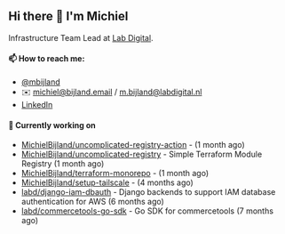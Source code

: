 ## Hi there 👋 I'm Michiel

Infrastructure Team Lead at [Lab Digital](https://www.labdigital.nl).

#### 📫 How to reach me:

- [@mbijland](https://twitter.com/mbijland)
- ✉️ michiel@bijland.email / m.bijland@labdigital.nl
- [LinkedIn](https://www.linkedin.com/in/michielbijland/)

#### 👷 Currently working on


- [MichielBijland/uncomplicated-registry-action](https://github.com/MichielBijland/uncomplicated-registry-action) -  (1 month ago)
- [MichielBijland/uncomplicated-registry](https://github.com/MichielBijland/uncomplicated-registry) - Simple Terraform Module Registry  (1 month ago)
- [MichielBijland/terraform-monorepo](https://github.com/MichielBijland/terraform-monorepo) -  (1 month ago)
- [MichielBijland/setup-tailscale](https://github.com/MichielBijland/setup-tailscale) -  (4 months ago)
- [labd/django-iam-dbauth](https://github.com/labd/django-iam-dbauth) - Django backends to support IAM database authentication for AWS (6 months ago)
- [labd/commercetools-go-sdk](https://github.com/labd/commercetools-go-sdk) - Go SDK for commercetools (7 months ago)
